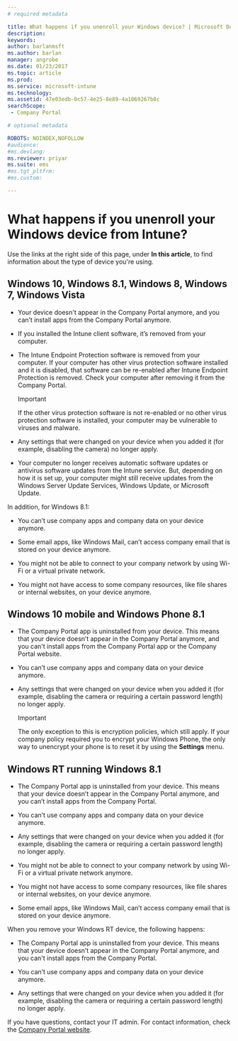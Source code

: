 ```yaml
---
# required metadata

title: What happens if you unenroll your Windows device? | Microsoft Docs
description:
keywords:
author: barlanmsftms.author: barlan
manager: angrobe
ms.date: 01/23/2017
ms.topic: article
ms.prod:
ms.service: microsoft-intune
ms.technology:
ms.assetid: 47e03edb-0c57-4e25-8e89-4a1069267b8csearchScope: - Company Portal

# optional metadata

ROBOTS: NOINDEX,NOFOLLOW
#audience:
#ms.devlang:
ms.reviewer: priyar
ms.suite: ems
#ms.tgt_pltfrm:
#ms.custom:

---
```



# What happens if you unenroll your Windows device from Intune?

Use the links at the right side of this page, under **In this article**, to find information about the type of device you're using.


## Windows 10, Windows 8.1, Windows 8, Windows 7, Windows Vista

-   Your device doesn't appear in the Company Portal anymore, and you can’t install apps from the Company Portal anymore.

-   If you installed the Intune client software, it’s removed from your computer.

-   The Intune Endpoint Protection software is removed from your computer. If your computer has other virus protection software installed and it is disabled, that software can be re-enabled after Intune Endpoint Protection is removed. Check your computer after removing it from the Company Portal.

    > [!IMPORTANT]
    > If the other virus protection software is not re-enabled or no other virus protection software is installed, your computer may be vulnerable to viruses and malware.

-   Any settings that were changed on your device when you added it (for example, disabling the camera) no longer apply.

-   Your computer no longer receives automatic software updates or antivirus software updates from the Intune service. But, depending on how it is set up, your computer might still receive updates from the Windows Server Update Services, Windows Update, or Microsoft Update.

In addition, for Windows 8.1:

-   You can’t use company apps and company data on your device anymore.

-   Some email apps, like Windows Mail, can’t access company email that is stored on your device anymore.

-   You might not be able to connect to your company network by using Wi-Fi or a virtual private network.

-   You might not have access to some company resources, like file shares or internal websites, on your device anymore.

## Windows 10 mobile and Windows Phone 8.1

-   The Company Portal app is uninstalled from your device. This means that your device doesn’t appear in the Company Portal anymore, and you can't install apps from the Company Portal app or the Company Portal website.

-   You can’t use company apps and company data on your device anymore.

-   Any settings that were changed on your device when you added it (for example, disabling the camera or requiring a certain password length) no longer apply.

    > [!IMPORTANT]
    > The only exception to this is encryption policies, which still apply. If your company policy required you to encrypt your Windows Phone, the only way to unencrypt your phone is to reset it by using the **Settings** menu.

## Windows RT running Windows 8.1

-   The Company Portal app is uninstalled from your device. This means that your device doesn’t appear in the Company Portal anymore, and you can’t install apps from the Company Portal.

-   You can’t use company apps and company data on your device anymore.

-   Any settings that were changed on your device when you added it (for example, disabling the camera or requiring a certain password length) no longer apply.

-   You might not be able to connect to your company network by using Wi-Fi or a virtual private network anymore.

-   You might not have access to some company resources, like file shares or internal websites, on your device anymore.

-   Some email apps, like Windows Mail, can’t access company email that is stored on your device anymore.

When you remove your Windows RT device, the following happens:

-   The Company Portal app is uninstalled from your device. This means that your device doesn’t appear in the Company Portal anymore, and you can't install apps from the Company Portal.

-   You can’t use company apps and company data on your device anymore.

-   Any settings that were changed on your device when you added it (for example, disabling the camera or requiring a certain password length) no longer apply.

If you have questions, contact your IT admin. For contact information, check the [Company Portal website](http://portal.manage.microsoft.com).
